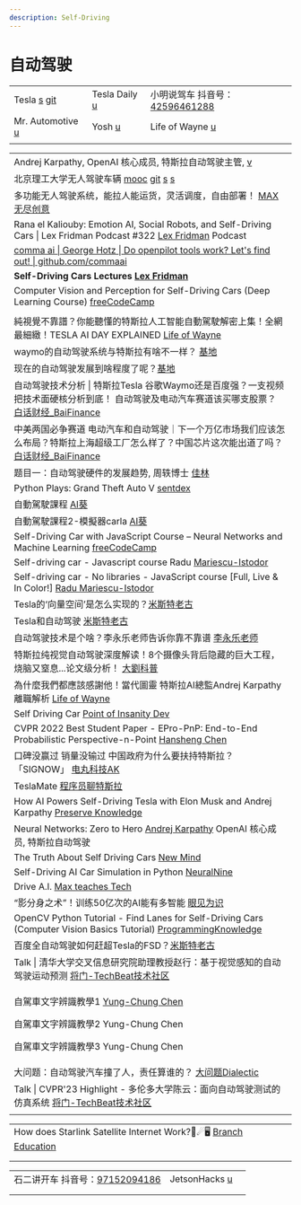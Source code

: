 ```yaml
---
description: Self-Driving
---
```


# 自动驾驶

|                                                                              |                                                       |                                                                                                                                     |
| ---------------------------------------------------------------------------- | ----------------------------------------------------- | ----------------------------------------------------------------------------------------------------------------------------------- |
| Tesla [s](https://www.tesla.com/) [git](https://github.com/teslamotors)      | Tesla Daily [u](https://www.youtube.com/c/TeslaDaily) | 小明说驾车 抖音号：[42596461288](https://www.douyin.com/user/MS4wLjABAAAA8LjfXSjKmfUX\_eTiM7cMNAC-58rENiuYnsSMUvsRhrK4JB2ocI9Q\_5twofZF6OoP) |
| Mr. Automotive [u](https://www.youtube.com/channel/UCG8omlanQc2vk74ctSXFBiQ) | Yosh [u](https://www.youtube.com/@yosh6033)           | Life of Wayne [u](https://www.youtube.com/watch?v=i9m5E41dCGY)                                                                      |
|                                                                              |                                                       |                                                                                                                                     |

|                                                                                                                                                                                                    |
| -------------------------------------------------------------------------------------------------------------------------------------------------------------------------------------------------- |
| Andrej Karpathy,  OpenAI 核心成员, 特斯拉自动驾驶主管, [v](https://www.youtube.com/watch?v=mEnhPDCttBs)                                                                                                         |
| 北京理工大学无人驾驶车辆 [mooc](https://www.icourse163.org/course/0818BIT059-1207432808) [git](https://github.com/bitfsd) [s](http://www.bitfsd.com/) [s](https://me.bit.edu.cn/jgsz/jlgcx1/qjyjs1/index.htm)  |
| 多功能无人驾驶系统，能拉人能运货，灵活调度，自由部署！ [MAX无尽创意](https://www.youtube.com/watch?v=y8b2QoWc0dY)                                                                                                                 |
| Rana el Kaliouby: Emotion AI, Social Robots, and Self-Driving Cars \| Lex Fridman Podcast #322 [Lex Fridman](https://www.youtube.com/watch?v=36\_rM7wpN5A) Podcast                                 |
| [comma ai \| George Hotz \| Do openpilot tools work? Let's find out! \| github.com/commaai](https://www.youtube.com/watch?v=ixfAdv9sL30)                                                           |
| **Self-Driving Cars Lectures** [**Lex Fridman**](https://www.youtube.com/playlist?list=PLrAXtmErZgOeY0lkVCIVafdGFOTi45amq)                                                                         |
| Computer Vision and Perception for Self-Driving Cars (Deep Learning Course) [freeCodeCamp](https://www.youtube.com/watch?v=cPOtULagNnI)                                                            |
|                                                                                                                                                                                                    |
| 純視覺不靠譜？你能聽懂的特斯拉人工智能自動駕駛解密上集！全網最細緻！TESLA AI DAY EXPLAINED [Life of Wayne](https://www.youtube.com/watch?v=-0i\_Gc83vSE)                                                                             |
| waymo的自动驾驶系统与特斯拉有啥不一样？ [基地](https://www.youtube.com/watch?v=FAy-cxPZnc0)                                                                                                                           |
| 现在的自动驾驶发展到啥程度了呢？[基地](https://www.youtube.com/watch?v=XfIFRj0I-j0)                                                                                                                                  |
| 自动驾驶技术分析 \| 特斯拉Tesla 谷歌Waymo还是百度强？一支视频把技术面硬核分析到底！ 自动驾驶及电动汽车赛道该买哪支股票？ [白话财经\_BaiFinance](https://www.youtube.com/watch?v=Z33-G4cVEWg)                                                               |
| 中美两国必争赛道 电动汽车和自动驾驶｜下一个万亿市场我们应该怎么布局？特斯拉上海超级工厂怎么样了？中国芯片这次能出道了吗？ [白话财经\_BaiFinance](https://www.youtube.com/watch?v=XhHo0b-HTzM)                                                                      |
| 题目一：自动驾驶硬件的发展趋势, 周轶博士 [佳林](https://www.youtube.com/watch?v=cmI739fBH8I)                                                                                                                            |
| Python Plays: Grand Theft Auto V [sentdex](https://www.youtube.com/playlist?list=PLQVvvaa0QuDeETZEOy4VdocT7TOjfSA8a)                                                                               |
| 自動駕駛課程 [AI葵](https://www.youtube.com/playlist?list=PLDV2CyUo4q-L4YlXUWDytZPz9a8cAWXST)                                                                                                             |
| 自動駕駛課程2-模擬器carla [AI葵](https://www.youtube.com/playlist?list=PLDV2CyUo4q-JjtrIgqDdgqJzS9aJyKPIc)                                                                                                   |
| Self-Driving Car with JavaScript Course – Neural Networks and Machine Learning [freeCodeCamp](https://www.youtube.com/watch?v=Rs\_rAxEsAvI)                                                        |
| Self-driving car - Javascript course Radu [Mariescu-Istodor](https://www.youtube.com/playlist?list=PLB0Tybl0UNfYoJE7ZwsBQoDIG4YN9ptyY)                                                             |
| Self-driving car - No libraries - JavaScript course \[Full, Live & In Color!] [Radu Mariescu-Istodor](https://www.youtube.com/watch?v=NUjN2Mln\_Gg)                                                |
| Tesla的‘向量空间’是怎么实现的？[米斯特老古](https://www.youtube.com/watch?v=Lg0NYdTcTno)                                                                                                                            |
| Tesla和自动驾驶 [米斯特老古](https://www.youtube.com/playlist?list=PLUhjfqlpiZ6Sn7ZgRtKJlhnQ6zQ\_jMFwl)                                                                                                      |
| 自动驾驶技术是个啥？李永乐老师告诉你靠不靠谱 [李永乐老师](https://www.youtube.com/watch?v=g-LlyjdnjSM)                                                                                                                        |
| 特斯拉纯视觉自动驾驶深度解读！8个摄像头背后隐藏的巨大工程，烧脑又窒息...论文级分析！ [大劉科普](https://www.youtube.com/watch?v=--cGYatMESY)                                                                                                   |
| 為什麼我們都應該感謝他！當代圖靈 特斯拉AI總監Andrej Karpathy離職解析 [Life of Wayne](https://www.youtube.com/watch?v=eesrpHCEQ4U)                                                                                           |
| Self Driving Car [Point of Insanity Dev](https://www.youtube.com/playlist?list=PLovJOO4D2qG\_1Erl3xFY2SJtqXWiaZQwT)                                                                                |
| CVPR 2022 Best Student Paper - EPro-PnP: End-to-End Probabilistic Perspective-n-Point [Hansheng Chen](https://www.youtube.com/watch?v=TonBodQ6EUU)                                                 |
| 口碑没赢过 销量没输过 中国政府为什么要扶持特斯拉？「SIGNOW」 [电丸科技AK](https://www.youtube.com/watch?v=HdFhatztlBs)                                                                                                           |
| TeslaMate [程序员聊特斯拉](https://www.douyin.com/video/7136126575258520845)                                                                                                                              |
| How AI Powers Self-Driving Tesla with Elon Musk and Andrej Karpathy [Preserve Knowledge](https://www.youtube.com/watch?v=FnFksQo-yEY)                                                              |
| Neural Networks: Zero to Hero [Andrej Karpathy](https://www.youtube.com/playlist?list=PLAqhIrjkxbuWI23v9cThsA9GvCAUhRvKZ) OpenAI 核心成员, 特斯拉自动驾驶                                                     |
| The Truth About Self Driving Cars [New Mind](https://www.youtube.com/watch?v=d5TiaIYdug4)                                                                                                          |
| Self-Driving AI Car Simulation in Python [NeuralNine](https://www.youtube.com/watch?v=Cy155O5R1Oo)                                                                                                 |
| Drive A.I. [Max teaches Tech](https://www.youtube.com/playlist?list=PL30AETbxgR-fAJaytLh4vAWCxTAUCrHO4)                                                                                            |
| “影分身之术”！训练50亿次的AI能有多智能 [眼见为识](https://www.youtube.com/watch?v=AJ1TR28KNqY)                                                                                                                         |
| OpenCV Python Tutorial - Find Lanes for Self-Driving Cars (Computer Vision Basics Tutorial) [ProgrammingKnowledge](https://www.youtube.com/watch?v=eLTLtUVuuy4)                                    |
| 百度全自动驾驶如何赶超Tesla的FSD？[米斯特老古](https://www.youtube.com/watch?v=eTIwE5gLh8w)                                                                                                                          |
| Talk \| 清华大学交叉信息研究院助理教授赵行：基于视觉感知的自动驾驶运动预测 [将门-TechBeat技术社区](https://www.youtube.com/watch?v=K4jgrW1dQ1o)                                                                                           |
| <p>自駕車文字辨識教學1 <a href="https://www.youtube.com/watch?v=HfcWz9lvIM0">Yung-Chung Chen</a></p><p>自駕車文字辨識教學2 Yung-Chung Chen</p><p>自駕車文字辨識教學3 Yung-Chung Chen</p>                                      |
| 大问题：自动驾驶汽车撞了人，责任算谁的？ [大问题Dialectic](https://www.youtube.com/watch?v=nBmlsJmWdT0)                                                                                                                   |
| Talk \| CVPR'23 Highlight - 多伦多大学陈云：面向自动驾驶测试的仿真系统 [将门-TechBeat技术社区](https://www.youtube.com/watch?v=9\_mkLCgLUGw)                                                                                  |
|                                                                                                                                                                                                    |

|                                                                                                                 |   |   |
| --------------------------------------------------------------------------------------------------------------- | - | - |
| How does Starlink Satellite Internet Work?📡☄🖥 [Branch Education](https://www.youtube.com/watch?v=qs2QcycggWU) |   |   |
|                                                                                                                 |   |   |
|                                                                                                                 |   |   |

|                                                                                                                                    |                                                                  |   |
| ---------------------------------------------------------------------------------------------------------------------------------- | ---------------------------------------------------------------- | - |
| 石二讲开车 抖音号：[97152094186](https://www.douyin.com/user/MS4wLjABAAAA4p6fU7gliI8hmIF9cF1Cg7C57mu4Ay4APH2fdVHfdWz\_fUFPYTjxbcr5Aiywyuo0) | JetsonHacks [u](https://www.youtube.com/c/JetsonHacks/playlists) |   |
|                                                                                                                                    |                                                                  |   |
|                                                                                                                                    |                                                                  |   |
